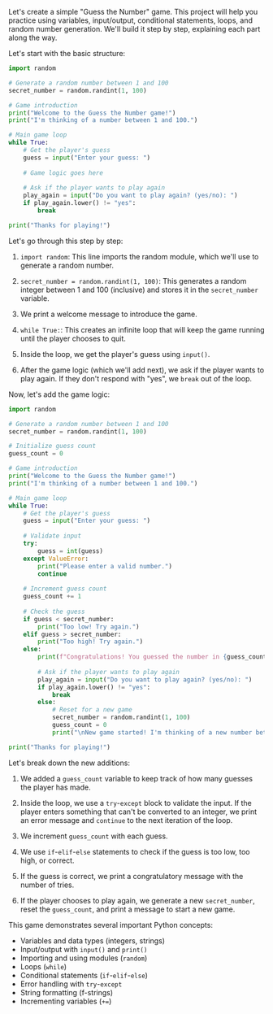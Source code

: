 Let's create a simple "Guess the Number" game. This project will help you practice using variables, input/output, conditional statements, loops, and random number generation. We'll build it step by step, explaining each part along the way.

Let's start with the basic structure:

```python
import random

# Generate a random number between 1 and 100
secret_number = random.randint(1, 100)

# Game introduction
print("Welcome to the Guess the Number game!")
print("I'm thinking of a number between 1 and 100.")

# Main game loop
while True:
    # Get the player's guess
    guess = input("Enter your guess: ")
    
    # Game logic goes here
    
    # Ask if the player wants to play again
    play_again = input("Do you want to play again? (yes/no): ")
    if play_again.lower() != "yes":
        break

print("Thanks for playing!")
```

Let's go through this step by step:

1. `import random`: This line imports the random module, which we'll use to generate a random number.

2. `secret_number = random.randint(1, 100)`: This generates a random integer between 1 and 100 (inclusive) and stores it in the `secret_number` variable.

3. We print a welcome message to introduce the game.

4. `while True:`: This creates an infinite loop that will keep the game running until the player chooses to quit.

5. Inside the loop, we get the player's guess using `input()`.

6. After the game logic (which we'll add next), we ask if the player wants to play again. If they don't respond with "yes", we `break` out of the loop.

Now, let's add the game logic:

```python
import random

# Generate a random number between 1 and 100
secret_number = random.randint(1, 100)

# Initialize guess count
guess_count = 0

# Game introduction
print("Welcome to the Guess the Number game!")
print("I'm thinking of a number between 1 and 100.")

# Main game loop
while True:
    # Get the player's guess
    guess = input("Enter your guess: ")
    
    # Validate input
    try:
        guess = int(guess)
    except ValueError:
        print("Please enter a valid number.")
        continue
    
    # Increment guess count
    guess_count += 1
    
    # Check the guess
    if guess < secret_number:
        print("Too low! Try again.")
    elif guess > secret_number:
        print("Too high! Try again.")
    else:
        print(f"Congratulations! You guessed the number in {guess_count} tries!")
        
        # Ask if the player wants to play again
        play_again = input("Do you want to play again? (yes/no): ")
        if play_again.lower() != "yes":
            break
        else:
            # Reset for a new game
            secret_number = random.randint(1, 100)
            guess_count = 0
            print("\nNew game started! I'm thinking of a new number between 1 and 100.")

print("Thanks for playing!")
```

Let's break down the new additions:

1. We added a `guess_count` variable to keep track of how many guesses the player has made.

2. Inside the loop, we use a `try`-`except` block to validate the input. If the player enters something that can't be converted to an integer, we print an error message and `continue` to the next iteration of the loop.

3. We increment `guess_count` with each guess.

4. We use `if`-`elif`-`else` statements to check if the guess is too low, too high, or correct.

5. If the guess is correct, we print a congratulatory message with the number of tries.

6. If the player chooses to play again, we generate a new `secret_number`, reset the `guess_count`, and print a message to start a new game.

This game demonstrates several important Python concepts:

- Variables and data types (integers, strings)
- Input/output with `input()` and `print()`
- Importing and using modules (`random`)
- Loops (`while`)
- Conditional statements (`if`-`elif`-`else`)
- Error handling with `try`-`except`
- String formatting (f-strings)
- Incrementing variables (`+=`)